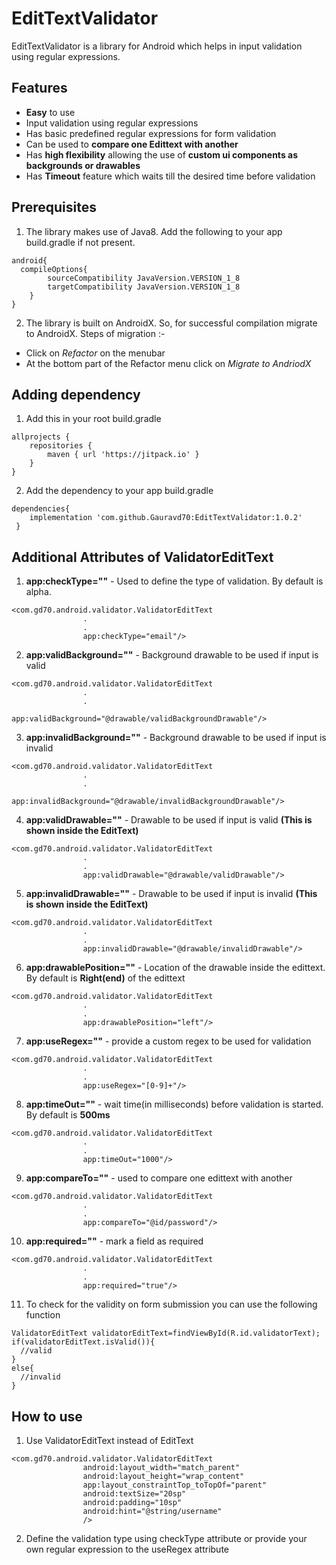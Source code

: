 # EditTextValidator
EditTextValidator is a library for Android which helps in input validation using regular expressions.

## Features
* **Easy** to use
* Input validation using regular expressions
* Has basic predefined regular expressions for form validation
* Can be used to **compare one Edittext with another**
* Has **high flexibility** allowing the use of **custom ui components as backgrounds or drawables**  
* Has **Timeout** feature which waits till the desired time before validation

## Prerequisites
1. The library makes use of Java8. Add the following to your app build.gradle if not present.
```
android{
  compileOptions{
        sourceCompatibility JavaVersion.VERSION_1_8
        targetCompatibility JavaVersion.VERSION_1_8
    }
}
```
2. The library is built on AndroidX. So, for successful compilation migrate to AndroidX. Steps of migration :-
  * Click on _Refactor_ on the menubar
  * At the bottom part of the Refactor menu click on _Migrate to AndriodX_
 
## Adding dependency
1. Add this in your root build.gradle 
```
allprojects {
    repositories {
        maven { url 'https://jitpack.io' }
    }
}
```

2. Add the dependency to your app build.gradle
```
dependencies{
    implementation 'com.github.Gauravd70:EditTextValidator:1.0.2'
 }
```

## Additional Attributes of ValidatorEditText
1. **app:checkType=""** - Used to define the type of validation. By default is alpha.
```
<com.gd70.android.validator.ValidatorEditText
                .
                .
                app:checkType="email"/>
```

2. **app:validBackground=""** - Background drawable to be used if input is valid
```
<com.gd70.android.validator.ValidatorEditText
                .
                .
                app:validBackground="@drawable/validBackgroundDrawable"/>
```

3. **app:invalidBackground=""** - Background drawable to be used if input is invalid
```
<com.gd70.android.validator.ValidatorEditText
                .
                .
                app:invalidBackground="@drawable/invalidBackgroundDrawable"/>
```

4. **app:validDrawable=""** - Drawable to be used if input is valid **(This is shown inside the EditText)**
```
<com.gd70.android.validator.ValidatorEditText
                .
                .
                app:validDrawable="@drawable/validDrawable"/>
```

5. **app:invalidDrawable=""** - Drawable to be used if input is invalid **(This is shown inside the EditText)**
```
<com.gd70.android.validator.ValidatorEditText
                .
                .
                app:invalidDrawable="@drawable/invalidDrawable"/>
```

6. **app:drawablePosition=""** - Location of the drawable inside the edittext. By default is **Right(end)** of the edittext
```
<com.gd70.android.validator.ValidatorEditText
                .
                .
                app:drawablePosition="left"/>
```

7. **app:useRegex=""** - provide a custom regex to be used for validation
```
<com.gd70.android.validator.ValidatorEditText
                .
                .
                app:useRegex="[0-9]+"/>
```

8. **app:timeOut=""** - wait time(in milliseconds) before validation is started. By default is **500ms**
```
<com.gd70.android.validator.ValidatorEditText
                .
                .
                app:timeOut="1000"/>
```

9. **app:compareTo=""** - used to compare one edittext with another
```
<com.gd70.android.validator.ValidatorEditText
                .
                .
                app:compareTo="@id/password"/>
```

10. **app:required=""** - mark a field as required
```
<com.gd70.android.validator.ValidatorEditText
                .
                .
                app:required="true"/>
```

11. To check for the validity on form submission you can use the following function
```
ValidatorEditText validatorEditText=findViewById(R.id.validatorText);
if(validatorEditText.isValid()){
  //valid
}
else{
  //invalid
}
```

## How to use

1. Use ValidatorEditText instead of EditText
```
<com.gd70.android.validator.ValidatorEditText
                android:layout_width="match_parent"
                android:layout_height="wrap_content"
                app:layout_constraintTop_toTopOf="parent"
                android:textSize="20sp"
                android:padding="10sp"
                android:hint="@string/username"
                />
```

2. Define the validation type using checkType attribute or provide your own regular expression to the useRegex attribute
  

 





